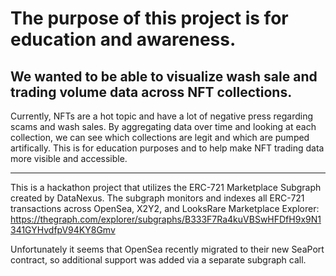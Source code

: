 # The purpose of this project is for education and awareness.
## We wanted to be able to visualize wash sale and trading volume data across NFT collections.
Currently, NFTs are a hot topic and have a lot of negative press regarding scams and wash sales.
By aggregating data over time and looking at each collection, we can see which collections are legit and which are pumped artifically.
This is for education purposes and to help make NFT trading data more visible and accessible.

---

This is a hackathon project that utilizes the ERC-721 Marketplace Subgraph created by DataNexus.
The subgraph monitors and indexes all ERC-721 transactions across OpenSea, X2Y2, and LooksRare
Marketplace Explorer: https://thegraph.com/explorer/subgraphs/B333F7Ra4kuVBSwHFDfH9x9N1341GYHvdfpV94KY8Gmv

Unfortunately it seems that OpenSea recently migrated to their new SeaPort contract, so additional support
was added via a separate subgraph call.

